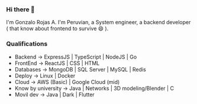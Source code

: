 ### Hi there 👋
I'm Gonzalo Rojas A.
I'm Peruvian, a System engineer, a backend developer ( that know about frontend to survive 😄 ).

### Qualifications
- Backend             ->  ExpressJS | TypeScript | NodeJS | Go
- FrontEnd            ->  ReactJS | CSS | HTML  
- Databases           ->  MongoDB | SQL Server | MySQL | Redis   
- Deploy              ->  Linux | Docker 
- Cloud               ->  AWS (Basic) | Google Cloud (mid)
- Know by university  ->  Java | Networks | 3D modeling/Blender | C  
- Movil dev           ->  Java | Dark | Flutter  

<!--
**Sisterno/Sisterno** is a ✨ _special_ ✨ repository because its `README.md` (this file) appears on your GitHub profile.

Here are some ideas to get you started:

- 🔭 I’m currently working on ...
- 🌱 I’m currently learning ...
- 👯 I’m looking to collaborate on ...
- 🤔 I’m looking for help with ...
- 💬 Ask me about ...
- 📫 How to reach me: ...
- 😄 Pronouns: ...
- ⚡ Fun fact: ...
-->
